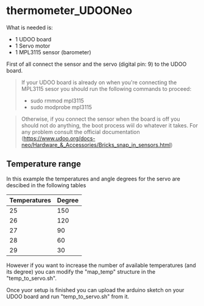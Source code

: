 # thermometer_UDOONeo

What is needed is:
* 1 UDOO board
* 1 Servo motor 
* 1 MPL3115 sensor (barometer)

First of all connect the sensor and the servo (digital pin: 9)  to the UDOO board.
> If your UDOO board is already on when you're connecting the MPL3115 sesor you should run the following commands to proceed:
>  * sudo rmmod mpl3115
>  * sudo modprobe mpl3115

> Otherwise, if you connect the sensor when the board is off you should not do anything, the boot process wiil do whatever it 
> takes.
> For any problem consult the official documentation (https://www.udoo.org/docs-neo/Hardware_&_Accessories/Bricks_snap_in_sensors.html)

## Temperature range
In this example the temperatures and angle degrees for the servo are descibed in the following tables

Temperatures  | Degree 
--------------|-------
25 | 150 
26 | 120 
27 | 90 
28 | 60
29 | 30

However if you want to increase the number of available temperatures (and its degree) you can modify the "map_temp" structure in the "temp_to_servo.sh".

Once yuor setup is finished you can upload the arduino sketch on your UDOO board and run "temp_to_servo.sh" from it.


